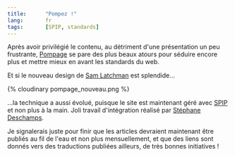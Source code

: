 ```yaml
--- 
title:      "Pompez !" 
lang:       fr 
tags:       [SPIP, standards]
---
```


Après avoir privilégié le contenu, au détriment d'une présentation un peu frustrante, [Pompage](http://pompage.net/) se pare des plus beaux atours pour séduire encore plus et mettre mieux en avant les standards du web.

Et si le nouveau design de [Sam Latchman](http://www.latchman.org/sam/) est splendide…

{% cloudinary pompage_nouveau.png %}

…la technique a aussi évolué, puisque le site est maintenant géré avec [SPIP](http://www.spip.net/) et non plus à la main. Joli travail d'intégration réalisé par [Stéphane Deschamps](http://www.nota-bene.org/).

Je signalerais juste pour finir que les articles devraient maintenant être publiés au fil de l'eau et non plus mensuellement, et que des liens sont donnés vers des traductions publiées ailleurs, de très bonnes initiatives !
